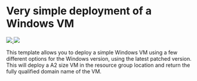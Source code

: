 # Very simple deployment of a Windows VM

<a href="https://portal.azure.com/#create/Microsoft.Template/uri/https%3A%2F%2Fgithub.com%2Fmuditmittal1985%2Fazure-quickstart-templates%2Fblob%2Fmaster%2FSimple%2520Azure%2520WindowsVM%2FWindowsVM.json" target="_blank">
    <img src="http://azuredeploy.net/deploybutton.png"/>
</a>
<a href="http://armviz.io/#/?load=https%3A%2F%2Fraw.githubusercontent.com%2FAzure%2Fazure-quickstart-templates%2Fmaster%2F101-vm-simple-windows%2Fazuredeploy.json" target="_blank">
    <img src="http://armviz.io/visualizebutton.png"/>
</a>

This template allows you to deploy a simple Windows VM using a few different options for the Windows version, using the latest patched version. This will deploy a A2 size VM in the resource group location and return the fully qualified domain name of the VM.

